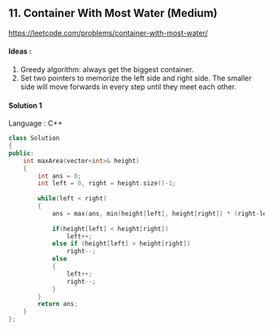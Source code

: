 ## **11. Container With Most Water (Medium)** 

https://leetcode.com/problems/container-with-most-water/



#### Ideas : 

1.  Greedy algorithm: always get the biggest container.
2.  Set two pointers  to memorize the left side and right side. The smaller side will move forwards in every step until they meet each other.



#### Solution 1

Language : C++

```C++
class Solution 
{
public:
    int maxArea(vector<int>& height)
    {
        int ans = 0;
        int left = 0, right = height.size()-1;
        
        while(left < right)
        {
            ans = max(ans, min(height[left], height[right]) * (right-left));
            
            if(height[left] < height[right])
                left++;
            else if (height[left] > height[right])
                right--;
            else
            {
                left++;
                right--;
            }
        }
        return ans;
    }
};
```


